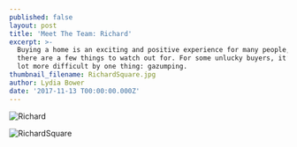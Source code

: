```yaml
---
published: false
layout: post
title: 'Meet The Team: Richard'
excerpt: >-
  Buying a home is an exciting and positive experience for many people, but
  there are a few things to watch out for. For some unlucky buyers, it’s made a
  lot more difficult by one thing: gazumping.    
thumbnail_filename: RichardSquare.jpg
author: Lydia Bower
date: '2017-11-13 T00:00:00.000Z'
---
```




![Richard]({{site.baseurl}}/images/post_images/Richard.jpg)

![RichardSquare]({{site.baseurl}}/images/post_images/RichardSquare.jpg)
